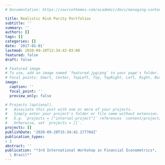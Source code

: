 ```yaml
---
# Documentation: https://sourcethemes.com/academic/docs/managing-content/

title: Realistic Risk Parity Portfolios
subtitle: ''
summary: ''
authors: []
tags: []
categories: []
date: '2017-01-01'
lastmod: 2020-09-28T12:34:42-03:00
featured: false
draft: false

# Featured image
# To use, add an image named `featured.jpg/png` to your page's folder.
# Focal points: Smart, Center, TopLeft, Top, TopRight, Left, Right, BottomLeft, Bottom, BottomRight.
image:
  caption: ''
  focal_point: ''
  preview_only: false

# Projects (optional).
#   Associate this post with one or more of your projects.
#   Simply enter your project's folder or file name without extension.
#   E.g. `projects = ["internal-project"]` references `content/project/deep-learning/index.md`.
#   Otherwise, set `projects = []`.
projects: []
publishDate: '2020-09-28T15:34:42.177784Z'
publication_types:
- 2
abstract: ''
publication: "*3rd International Workshop in Financial Econometrics*,  Arraial d'Ajuda,\
  \ Brazil*"
---
```

